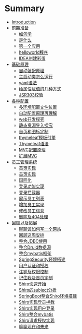 # Summary

* [Introduction](README.md)
* [前期准备]()
    - [如何学](01_前期准备/01-SpringBoot-如何学.md)
    - [是什么](01_前期准备/02-SpringBoot-是什么.md)
    - [第一个应用](01_前期准备/03-SpringBoot-第一个应用.md)
    - [helloworld程序](01_前期准备/04-SpringBoot-helloworld程序.md)
    - [IDEA创建彩蛋](01_前期准备/05-SpringBoot-IDEA创建彩蛋.md)
* [基础原理]()
    - [自动装配原理](02_基础原理/06-SpringBoot-自动装配原理.md)
    - [主启动类怎么运行](02_基础原理/07-SpringBoot-主启动类怎么运行.md)
    - [yaml语法](02_基础原理/08-SpringBoot-yaml语法.md)
    - [给属性赋值的几种方式](02_基础原理/09-SpringBoot-给属性赋值的几种方式.md)
    - [JSR303校验](02_基础原理/10-SpringBoot-JSR303校验.md)
* [各种配置]()
    - [多环境配置文件位置](03_各种配置/11-SpringBoot-多环境配置文件位置.md)
    - [自动配置原理再理解](03_各种配置/12-SpringBoot-自动配置原理再理解.md)
    - [web开发探究](03_各种配置/13-SpringBoot-web开发探究.md)
    - [静态资源导入探究](03_各种配置/14-SpringBoot-静态资源导入探究.md)
    - [首页和图标定制](03_各种配置/15-SpringBoot-首页和图标定制.md)
    - [thymeleaf模板引擎](03_各种配置/16-SpringBoot-thymeleaf模板引擎.md)
    - [Thymeleaf语法](03_各种配置/17-SpringBoot-Thymeleaf语法.md)
    - [MVC配置原理](03_各种配置/18-SpringBoot-MVC配置原理.md)
    - [扩展MVC](03_各种配置/19-SpringBoot-扩展MVC.md)
* [员工管理系统]()
    - [首页实现](04_员工管理系统/20-SpringBoot-员工管理系统-首页实现.md)
    - [首页实现](04_员工管理系统/21-SpringBoot-员工管理系统-首页实现.md)
    - [国际化](04_员工管理系统/22-SpringBoot-员工管理系统-国际化.md)
    - [登录功能实现](04_员工管理系统/23-SpringBoot-员工管理系统-登录功能实现.md)
    - [登录拦截器](04_员工管理系统/24-SpringBoot-员工管理系统-登录拦截器.md)
    - [展示员工列表](04_员工管理系统/25-SpringBoot-员工管理系统-展示员工列表.md)
    - [增加员工实现](04_员工管理系统/26-SpringBoot-员工管理系统-增加员工实现.md)
    - [修改员工信息](04_员工管理系统/27-SpringBoot-员工管理系统-修改员工信息.md)
    - [删除及404处理](04_员工管理系统/28-SpringBoot-员工管理系统-删除及404处理.md)
* [回顾以及拓展]()
    - [聊聊该如何写一个网站](05_回顾以及拓展/29-SpringBoot-聊聊该如何写一个网站.md)
    - [回顾这周安排](05_回顾以及拓展/30-SpringBoot-回顾这周安排.md)
    - [整合JDBC使用](05_回顾以及拓展/31-SpringBoot-整合JDBC使用.md)
    - [整合Druid数据源](05_回顾以及拓展/32-SpringBoot-整合Druid数据源.md)
    - [整合mybatis框架](05_回顾以及拓展/33-SpringBoot-整合mybatis框架.md)
    - [SpringSecurity环境搭建](05_回顾以及拓展/34-SpringBoot-SpringSecurity环境搭建.md)
    - [用户认证和授权](05_回顾以及拓展/35-SpringBoot-用户认证和授权.md)
    - [注销及权限控制](05_回顾以及拓展/36-SpringBoot-注销及权限控制.md)
    - [记住我及首页定制](05_回顾以及拓展/37-SpringBoot-记住我及首页定制.md)
    - [Shiro快速开始](05_回顾以及拓展/38-SpringBoot-Shiro快速开始.md)
    - [Shiro的subject分析](05_回顾以及拓展/39-SpringBoot-Shiro的subject分析.md)
    - [SpringBoot整合Shiro环境搭建](05_回顾以及拓展/40-SpringBoot-SpringBoot整合Shiro环境搭建.md)
    - [Shiro实现登录拦截](05_回顾以及拓展/41-SpringBoot-Shiro实现登录拦截.md)
    - [Shiro实现用户登录](05_回顾以及拓展/42-SpringBoot-Shiro实现用户登录.md)
    - [Shiro整合mybatis](05_回顾以及拓展/43-SpringBoot-Shiro整合mybatis.md)
    - [Shiro请求授权实现](05_回顾以及拓展/44-SpringBoot-Shiro请求授权实现.md)
    - [聊聊现在和未来](05_回顾以及拓展/61-SpringBoot-聊聊现在和未来.md)